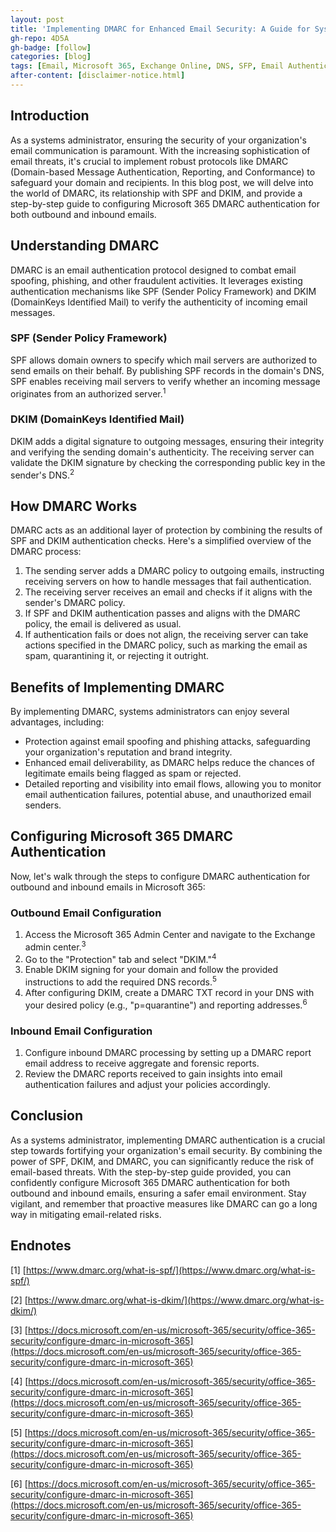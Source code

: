 ```yaml
---
layout: post
title: 'Implementing DMARC for Enhanced Email Security: A Guide for Systems Administrators'
gh-repo: 4D5A
gh-badge: [follow]
categories: [blog]
tags: [Email, Microsoft 365, Exchange Online, DNS, SFP, Email Authentication]
after-content: [disclaimer-notice.html]
---
```


## Introduction

As a systems administrator, ensuring the security of your organization's email communication is paramount. With the increasing sophistication of email threats, it's crucial to implement robust protocols like DMARC (Domain-based Message Authentication, Reporting, and Conformance) to safeguard your domain and recipients. In this blog post, we will delve into the world of DMARC, its relationship with SPF and DKIM, and provide a step-by-step guide to configuring Microsoft 365 DMARC authentication for both outbound and inbound emails.

## Understanding DMARC

DMARC is an email authentication protocol designed to combat email spoofing, phishing, and other fraudulent activities. It leverages existing authentication mechanisms like SPF (Sender Policy Framework) and DKIM (DomainKeys Identified Mail) to verify the authenticity of incoming email messages.

### SPF (Sender Policy Framework)

SPF allows domain owners to specify which mail servers are authorized to send emails on their behalf. By publishing SPF records in the domain's DNS, SPF enables receiving mail servers to verify whether an incoming message originates from an authorized server.<sup>1</sup>

### DKIM (DomainKeys Identified Mail)

DKIM adds a digital signature to outgoing messages, ensuring their integrity and verifying the sending domain's authenticity. The receiving server can validate the DKIM signature by checking the corresponding public key in the sender's DNS.<sup>2</sup>

## How DMARC Works

DMARC acts as an additional layer of protection by combining the results of SPF and DKIM authentication checks. Here's a simplified overview of the DMARC process:

1. The sending server adds a DMARC policy to outgoing emails, instructing receiving servers on how to handle messages that fail authentication.
2. The receiving server receives an email and checks if it aligns with the sender's DMARC policy.
3. If SPF and DKIM authentication passes and aligns with the DMARC policy, the email is delivered as usual.
4. If authentication fails or does not align, the receiving server can take actions specified in the DMARC policy, such as marking the email as spam, quarantining it, or rejecting it outright.

## Benefits of Implementing DMARC

By implementing DMARC, systems administrators can enjoy several advantages, including:

* Protection against email spoofing and phishing attacks, safeguarding your organization's reputation and brand integrity.
* Enhanced email deliverability, as DMARC helps reduce the chances of legitimate emails being flagged as spam or rejected.
* Detailed reporting and visibility into email flows, allowing you to monitor email authentication failures, potential abuse, and unauthorized email senders.

## Configuring Microsoft 365 DMARC Authentication

Now, let's walk through the steps to configure DMARC authentication for outbound and inbound emails in Microsoft 365:

### Outbound Email Configuration

1. Access the Microsoft 365 Admin Center and navigate to the Exchange admin center.<sup>3</sup>
2. Go to the "Protection" tab and select "DKIM."<sup>4</sup>
3. Enable DKIM signing for your domain and follow the provided instructions to add the required DNS records.<sup>5</sup>
4. After configuring DKIM, create a DMARC TXT record in your DNS with your desired policy (e.g., "p=quarantine") and reporting addresses.<sup>6</sup>

### Inbound Email Configuration

1. Configure inbound DMARC processing by setting up a DMARC report email address to receive aggregate and forensic reports.
2. Review the DMARC reports received to gain insights into email authentication failures and adjust your policies accordingly.

## Conclusion

As a systems administrator, implementing DMARC authentication is a crucial step towards fortifying your organization's email security. By combining the power of SPF, DKIM, and DMARC, you can significantly reduce the risk of email-based threats. With the step-by-step guide provided, you can confidently configure Microsoft 365 DMARC authentication for both outbound and inbound emails, ensuring a safer email environment. Stay vigilant, and remember that proactive measures like DMARC can go a long way in mitigating email-related risks.

## Endnotes

[1] [https://www.dmarc.org/what-is-spf/](https://www.dmarc.org/what-is-spf/)

[2] [https://www.dmarc.org/what-is-dkim/](https://www.dmarc.org/what-is-dkim/)

[3] [https://docs.microsoft.com/en-us/microsoft-365/security/office-365-security/configure-dmarc-in-microsoft-365](https://docs.microsoft.com/en-us/microsoft-365/security/office-365-security/configure-dmarc-in-microsoft-365)

[4] [https://docs.microsoft.com/en-us/microsoft-365/security/office-365-security/configure-dmarc-in-microsoft-365](https://docs.microsoft.com/en-us/microsoft-365/security/office-365-security/configure-dmarc-in-microsoft-365)

[5] [https://docs.microsoft.com/en-us/microsoft-365/security/office-365-security/configure-dmarc-in-microsoft-365](https://docs.microsoft.com/en-us/microsoft-365/security/office-365-security/configure-dmarc-in-microsoft-365)

[6] [https://docs.microsoft.com/en-us/microsoft-365/security/office-365-security/configure-dmarc-in-microsoft-365](https://docs.microsoft.com/en-us/microsoft-365/security/office-365-security/configure-dmarc-in-microsoft-365)